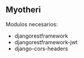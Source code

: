 ## Myotheri
Modulos necesarios:
+ djangorestframework
+ djangorestframework-jwt
+ django-cors-headers